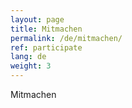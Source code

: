 ```yaml
---
layout: page
title: Mitmachen
permalink: /de/mitmachen/
ref: participate
lang: de
weight: 3
---
```


Mitmachen
